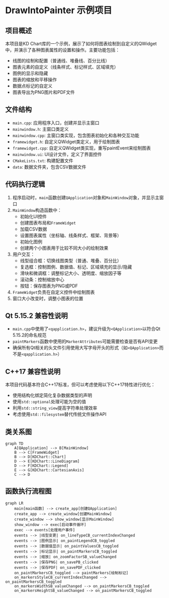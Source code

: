 # DrawIntoPainter 示例项目

## 项目概述

本项目是KD Chart库的一个示例，展示了如何将图表绘制到自定义的QWidget中，并演示了各种图表属性的设置和操作。主要功能包括：

- 线图的绘制和配置（普通线、堆叠线、百分比线）
- 图表元素的自定义（线条样式、标记样式、区域填充）
- 图例的显示和隐藏
- 图表的缩放和平移操作
- 数据点标记的自定义
- 图表导出为PNG图片和PDF文件

## 文件结构

- `main.cpp`: 应用程序入口，创建并显示主窗口
- `mainwindow.h`: 主窗口类定义
- `mainwindow.cpp`: 主窗口类实现，包含图表初始化和各种交互功能
- `framewidget.h`: 自定义QWidget类定义，用于绘制图表
- `framewidget.cpp`: 自定义QWidget类实现，重写paintEvent来绘制图表
- `mainwindow.ui`: UI设计文件，定义了界面控件
- `CMakeLists.txt`: 构建配置文件
- `data`: 数据文件夹，包含CSV数据文件

## 代码执行逻辑

1. 程序启动时，`main`函数创建`QApplication`对象和`MainWindow`对象，并显示主窗口
2. `MainWindow`构造函数中：
   - 初始化UI控件
   - 创建图表布局和`FrameWidget`
   - 加载CSV数据
   - 设置图表属性（坐标轴、线条样式、框架、背景等）
   - 初始化图例
   - 创建两个小图表用于比较不同大小的绘制效果
3. 用户交互：
   - 线型组合框：切换线图类型（普通、堆叠、百分比）
   - 复选框：控制图例、数据值、标记、区域填充的显示/隐藏
   - 滑块和微调框：调整标记大小、透明度、缩放因子等
   - 滚动条：控制缩放中心
   - 按钮：保存图表为PNG或PDF
4. `FrameWidget`负责在自定义控件中绘制图表
5. 窗口大小改变时，调整小图表的位置

## Qt 5.15.2 兼容性说明

- `main.cpp`中使用了`<qapplication.h>`，建议升级为`<QApplication>`以符合Qt 5.15.2的命名规范
- `paintMarkers`函数中使用的`MarkerAttributes`可能需要检查是否有API变更
- 确保所有Qt相关的头文件引用使用大写字母开头的形式（如`<QApplication>`而不是`<qapplication.h>`）

## C++17 兼容性说明

本项目代码基本符合C++17标准，但可以考虑使用以下C++17特性进行优化：

- 使用结构化绑定简化复杂数据类型的声明
- 使用`std::optional`处理可能为空的值
- 利用`std::string_view`提高字符串处理效率
- 考虑使用`std::filesystem`替代传统文件操作API

## 类关系图

```mermaid
graph TD
    A[QApplication] --> B[MainWindow]
    B --> C[FrameWidget]
    B --> D[KDChart::Chart]
    D --> E[KDChart::LineDiagram]
    D --> F[KDChart::Legend]
    E --> G[KDChart::CartesianAxis]
    C --> D
```

## 函数执行流程图

```mermaid
graph LR
    main[main函数] --> create_app[创建QApplication]
    create_app --> create_window[创建MainWindow]
    create_window --> show_window[显示MainWindow]
    show_window --> exec[启动事件循环]
    exec --> events[处理用户事件]
    events --> |线型变更| on_lineTypeCB_currentIndexChanged
    events --> |图例显示| on_paintLegendCB_toggled
    events --> |数据值显示| on_paintValuesCB_toggled
    events --> |标记显示| on_paintMarkersCB_toggled
    events --> |缩放| on_zoomFactorSB_valueChanged
    events --> |保存PNG| on_savePB_clicked
    events --> |保存PDF| on_savePDF_clicked
    on_paintMarkersCB_toggled --> paintMarkers[绘制标记]
    on_markersStyleCB_currentIndexChanged --> on_paintMarkersCB_toggled
    on_markersWidthSB_valueChanged --> on_paintMarkersCB_toggled
    on_markersHeightSB_valueChanged --> on_paintMarkersCB_toggled
```